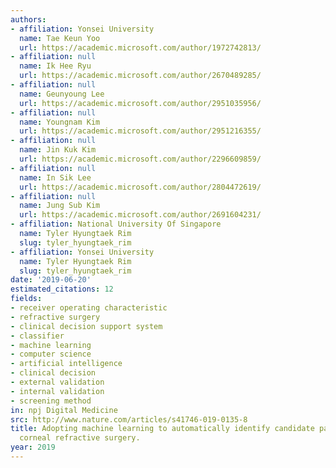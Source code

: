 ```yaml
---
authors:
- affiliation: Yonsei University
  name: Tae Keun Yoo
  url: https://academic.microsoft.com/author/1972742813/
- affiliation: null
  name: Ik Hee Ryu
  url: https://academic.microsoft.com/author/2670489285/
- affiliation: null
  name: Geunyoung Lee
  url: https://academic.microsoft.com/author/2951035956/
- affiliation: null
  name: Youngnam Kim
  url: https://academic.microsoft.com/author/2951216355/
- affiliation: null
  name: Jin Kuk Kim
  url: https://academic.microsoft.com/author/2296609859/
- affiliation: null
  name: In Sik Lee
  url: https://academic.microsoft.com/author/2804472619/
- affiliation: null
  name: Jung Sub Kim
  url: https://academic.microsoft.com/author/2691604231/
- affiliation: National University Of Singapore
  name: Tyler Hyungtaek Rim
  slug: tyler_hyungtaek_rim
- affiliation: Yonsei University
  name: Tyler Hyungtaek Rim
  slug: tyler_hyungtaek_rim
date: '2019-06-20'
estimated_citations: 12
fields:
- receiver operating characteristic
- refractive surgery
- clinical decision support system
- classifier
- machine learning
- computer science
- artificial intelligence
- clinical decision
- external validation
- internal validation
- screening method
in: npj Digital Medicine
src: http://www.nature.com/articles/s41746-019-0135-8
title: Adopting machine learning to automatically identify candidate patients for
  corneal refractive surgery.
year: 2019
---
```

